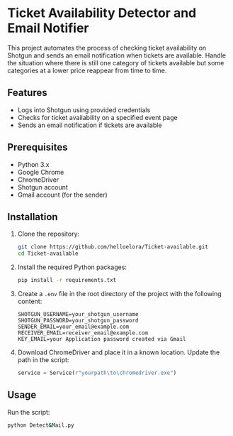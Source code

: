 # Ticket Availability Detector and Email Notifier

This project automates the process of checking ticket availability on Shotgun and sends an email notification when tickets are available.
Handle the situation where there is still one category of tickets available but some categories at a lower price reappear from time to time.

## Features

- Logs into Shotgun using provided credentials
- Checks for ticket availability on a specified event page
- Sends an email notification if tickets are available

## Prerequisites

- Python 3.x
- Google Chrome
- ChromeDriver
- Shotgun account
- Gmail account (for the sender)

## Installation

1. Clone the repository:
    ```sh
    git clone https://github.com/helloelora/Ticket-available.git
    cd Ticket-available
    ```

2. Install the required Python packages:
    ```sh
    pip install -r requirements.txt
    ```

3.  Create a `.env` file in the root directory of the project with the following content:
    ```env
    SHOTGUN_USERNAME=your_shotgun_username
    SHOTGUN_PASSWORD=your_shotgun_password
    SENDER_EMAIL=your_email@example.com
    RECEIVER_EMAIL=receiver_email@example.com
    KEY_EMAIL=your Application password created via Gmail
    ```

4. Download ChromeDriver and place it in a known location. Update the path in the script:
    ```python
    service = Service(r"yourpath\to\chromedriver.exe")
    ```

## Usage

Run the script:
```sh
python Detect&Mail.py
